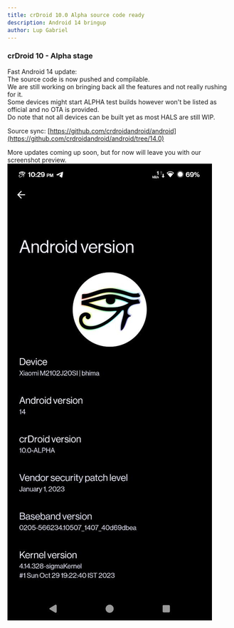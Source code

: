 ```yaml
---
title: crDroid 10.0 Alpha source code ready
description: Android 14 bringup
author: Lup Gabriel
---
```

### crDroid 10 - Alpha stage

Fast Android 14 update:  
The source code is now pushed and compilable.  
We are still working on bringing back all the features and not really rushing for it.  
Some devices might start ALPHA test builds however won't be listed as official and no OTA is provided.  
Do note that not all devices can be built yet as most HALS are still WIP.  

Source sync: [https://github.com/crdroidandroid/android](https://github.com/crdroidandroid/android/tree/14.0)

More updates coming up soon, but for now will leave you with our screenshot preview.  
![crDroid 10.0-Alpha](../../img/articles/2023-10-29-crDroid-10.0-alpha.jpg)  
